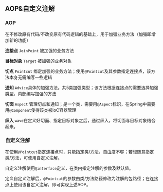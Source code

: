 ## AOP&自定义注解

### AOP
在不修改原有代码/不改变原有代码逻辑的基础上，用于加强业务方法（加强即增加新的功能）

**连接点** `JoinPoint` 被加强的业务方法

**目标对象** `Target` 被加强的业务对象

**切点** `Pointcut` 绑定加强的业务方法；使用`@Pointcut`及其参数指定连接点，该方法本身无需编写一些逻辑

**通知** `Advice`具体的加强方法，共5类加强类型；该方法根据连接点的需要选择加强类型，内部编写加强的方法

**切面** `Aspect` 管理切点和通知；是一个类，需要用`@Aspect`标识，在Spring中需要用`@Component`使得该类被IoC容器管理

**织入** `wave`在定义好切面、指定目标对象之后，通过织入，将切面与目标对象结合起来。

### 自定义注解
在使用`@Pointcut`指定连接点时，只能指定类/方法，自由度不够；若想随意指定类/方法，可使用自定义注解。

自定义注解使用`@interface`定义，在类内指定注解的参数及默认值。

定义自定义注解后，`@Pointcut`的参数由类/方法路径修改为注解的包路径；在连接点上使用该自定义注解，即可实现上述AOP。
